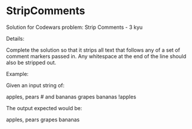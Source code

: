 # StripComments

Solution for Codewars problem: Strip Comments - 3 kyu

Details:

Complete the solution so that it strips all text that follows any of a set of comment markers passed in. Any whitespace at the end of the line should also be stripped out.

Example:

Given an input string of:

apples, pears # and bananas
grapes
bananas !apples

The output expected would be:

apples, pears
grapes
bananas
